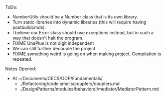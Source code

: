 ToDo:
- NumberUtils should be a Number class that is its own library.
- Turn static libraries into dynamic libraries (this will require having postbuildcmds).
- I believe our Error class should use exceptions instead, but in such a way that doesn't halt the program.
- FIXME UnaPlus is not digit independent
- We can still further decouple the project
- FIXME something weird is going on when making project. Compilation is repeated.

Notes Opened:
- At ~/Documents/CECS/OOP/Fundamentals/
  - ./Refactoring/code smells/couplers/couplers.md
  - ./DesignPatterns/modules/behavioral/mediator/MediatorPattern.md
